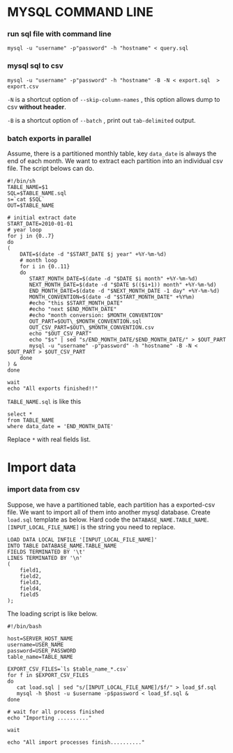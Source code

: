 # MYSQL COMMAND LINE

### run sql file with command line

```
mysql -u "username" -p"password" -h "hostname" < query.sql
```

### mysql sql to csv
```
mysql -u "username" -p"password" -h "hostname" -B -N < export.sql  > export.csv
```

`-N` is a shortcut option of `--skip-column-names` , this option allows dump to csv **without header**.

`-B` is a shortcut option of `--batch` , print out `tab-delimited` output.

### batch exports in parallel
Assume, there is a partitioned monthly table, key `data_date` is always the end of each month.  We want to extract each partition into an individual csv file. The script belows can do. 

```
#!/bin/sh
TABLE_NAME=$1
SQL=$TABLE_NAME.sql
s=`cat $SQL`
OUT=$TABLE_NAME

# initial extract date
START_DATE=2010-01-01
# year loop
for j in {0..7}
do
(
    DATE=$(date -d "$START_DATE $j year" +%Y-%m-%d)
    # month loop
    for i in {0..11}
    do
       START_MONTH_DATE=$(date -d "$DATE $i month" +%Y-%m-%d)
       NEXT_MONTH_DATE=$(date -d "$DATE $(($i+1)) month" +%Y-%m-%d)
       END_MONTH_DATE=$(date -d "$NEXT_MONTH_DATE -1 day" +%Y-%m-%d)
       MONTH_CONVENTION=$(date -d "$START_MONTH_DATE" +%Y%m)
       #echo "this $START_MONTH_DATE"
       #echo "next $END_MONTH_DATE"
       #echo "month conversion: $MONTH_CONVENTION"
       OUT_PART=$OUT\_$MONTH_CONVENTION.sql
       OUT_CSV_PART=$OUT\_$MONTH_CONVENTION.csv
       echo "$OUT_CSV_PART"
       echo "$s" | sed "s/END_MONTH_DATE/$END_MONTH_DATE/" > $OUT_PART
       mysql -u "username" -p"password" -h "hostname" -B -N < $OUT_PART > $OUT_CSV_PART
    done
) &
done

wait
echo "All exports finished!!"

```

`TABLE_NAME.sql`  is like this

```
select *
from TABLE_NAME 
where data_date = 'END_MONTH_DATE'
```

Replace `*` with real fields list. 

# Import data

### import data from csv
Suppose, we have a partitioned table, each partition has a exported-csv file. We want to import all of them into another mysql database. Create `load.sql` template as below. Hard code the `DATABASE_NAME.TABLE_NAME`. `[INPUT_LOCAL_FILE_NAME]` is the string you need to replace. 

```
LOAD DATA LOCAL INFILE '[INPUT_LOCAL_FILE_NAME]'
INTO TABLE DATABASE_NAME.TABLE_NAME
FIELDS TERMINATED BY '\t'
LINES TERMINATED BY '\n'
(
    field1,
    field2,
    field3,
    field4,
    field5
);
```

The loading script is like below. 

```
#!/bin/bash

host=SERVER_HOST_NAME
username=USER_NAME
password=USER_PASSWORD
table_name=TABLE_NAME

EXPORT_CSV_FILES=`ls $table_name_*.csv`
for f in $EXPORT_CSV_FILES
do
   cat load.sql | sed "s/[INPUT_LOCAL_FILE_NAME]/$f/" > load_$f.sql   
   mysql -h $host -u $username -p$password < load_$f.sql &
done

# wait for all process finished
echo "Importing .........."

wait

echo "All import processes finish.........."
```
